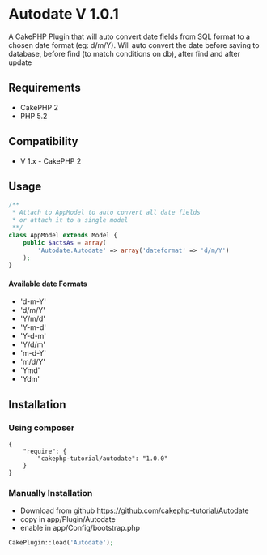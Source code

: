 # Autodate V 1.0.1 #

A CakePHP Plugin that will auto convert date fields from SQL format to a chosen date format (eg: d/m/Y).
Will auto convert the date before saving to database, before find (to match conditions on db), after find and after update

## Requirements ##

* CakePHP 2
* PHP 5.2

## Compatibility ##

* V 1.x - CakePHP 2

## Usage ##

```php
/**
 * Attach to AppModel to auto convert all date fields
 * or attach it to a single model
 **/
class AppModel extends Model {
    public $actsAs = array(
        'Autodate.Autodate' => array('dateformat' => 'd/m/Y')
    );
}
```

#### Available date Formats ####

* 'd-m-Y'
* 'd/m/Y'
* 'Y/m/d'
* 'Y-m-d'
* 'Y-d-m'
* 'Y/d/m'
* 'm-d-Y'
* 'm/d/Y'
* 'Ymd'
* 'Ydm'

## Installation ##

### Using composer ###

```
{
    "require": {
        "cakephp-tutorial/autodate": "1.0.0"
    }
}
```

### Manually Installation ###

* Download from github https://github.com/cakephp-tutorial/Autodate
* copy in app/Plugin/Autodate
* enable in app/Config/bootstrap.php
```php
CakePlugin::load('Autodate');
```